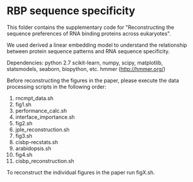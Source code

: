 # RBP sequence specificity
This folder contains the supplementary code for "Reconstructing the sequence preferences of RNA binding proteins across eukaryotes".

We used derived a linear embedding model to understand the relationship between protein sequence patterns and RNA sequence specificity. 

Dependencies:
python 2.7
scikit-learn, numpy, scipy, matplotlib, statsmodels, seaborn, biopython, etc. 
hmmer (http://hmmer.org/)

Before reconstructing the figures in the paper, please execute the data processing scripts in the following order:

1. rncmpt_data.sh
2. fig1.sh
3. performance_calc.sh
4. interface_importance.sh
5. fig2.sh
6. jple_reconstruction.sh
7. fig3.sh
8. cisbp-recstats.sh
9. arabidopsis.sh
10. fig4.sh
11. cisbp_reconstruction.sh

To reconstruct the individual figures in the paper run figX.sh.



